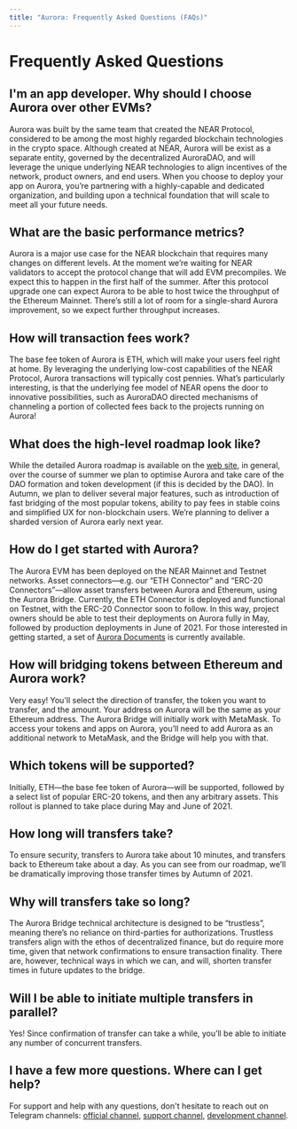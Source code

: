 ```yaml
---
title: "Aurora: Frequently Asked Questions (FAQs)"
---
```


# Frequently Asked Questions

## I'm an app developer. Why should I choose Aurora over other EVMs?

Aurora was built by the same team that created the NEAR Protocol, considered to be among the most highly regarded blockchain technologies in the crypto space.
Although created at NEAR, Aurora will be exist as a separate entity, governed by the decentralized AuroraDAO, and will leverage the unique underlying NEAR technologies to
align incentives of the network, product owners, and end users.
When you choose to deploy your app on Aurora, you’re partnering with a highly-capable and dedicated organization, and
building upon a technical foundation that will scale to meet all your future needs.

## What are the basic performance metrics?

Aurora is a major use case for the NEAR blockchain that requires many changes on different levels.
At the moment we’re waiting for NEAR validators to accept the protocol change that will add EVM precompiles.
We expect this to happen in the first half of the summer.
After this protocol upgrade one can expect Aurora to be able to host twice the throughput of the Ethereum Mainnet.
There’s still a lot of room for a single-shard Aurora improvement, so we expect further throughput increases.

## How will transaction fees work?

The base fee token of Aurora is ETH, which will make your users feel right at home.
By leveraging the underlying low-cost capabilities of the NEAR Protocol, Aurora transactions will typically cost pennies.
What’s particularly interesting, is that the underlying fee model of NEAR opens the door to innovative possibilities, such as
AuroraDAO directed mechanisms of channeling a portion of collected fees back to the projects running on Aurora!

## What does the high-level roadmap look like?

While the detailed Aurora roadmap is available on the [web site], in general,
over the course of summer we plan to optimise Aurora and take care of the DAO formation and token development (if this is decided by the DAO).
In Autumn, we plan to deliver several major features, such as introduction of fast bridging of the most popular tokens,
ability to pay fees in stable coins and simplified UX for non-blockchain users. We’re planning to deliver a sharded version of Aurora early next year.

[web site]:  https://aurora.dev/about

## How do I get started with Aurora?

The Aurora EVM has been deployed on the NEAR Mainnet and Testnet networks.
Asset connectors—e.g. our “ETH Connector” and “ERC-20 Connectors”—allow asset transfers between Aurora and Ethereum, using the Aurora Bridge.
Currently, the ETH Connector is deployed and functional on Testnet, with the ERC-20 Connector soon to follow.
In this way, project owners should be able to test their deployments on Aurora fully in May, followed by production deployments in June of 2021.
For those interested in getting started, a set of [Aurora Documents] is currently available.

[Aurora Documents]: https://doc.aurora.dev/

## How will bridging tokens between Ethereum and Aurora work?

Very easy! You'll select the direction of transfer, the token you want to transfer, and the amount.
Your address on Aurora will be the same as your Ethereum address. The Aurora Bridge will initially work with MetaMask.
To access your tokens and apps on Aurora, you’ll need to add Aurora as an additional network to MetaMask, and the Bridge will help you with that.

## Which tokens will be supported?

Initially, ETH—the base fee token of Aurora—will be supported, followed by a select list of popular ERC-20 tokens, and then any arbitrary assets.
This rollout is planned to take place during May and June of 2021.

## How long will transfers take?

To ensure security, transfers to Aurora take about 10 minutes, and transfers back to Ethereum take about a day.
As you can see from our roadmap, we’ll be dramatically improving those transfer times by Autumn of 2021.

## Why will transfers take so long?

The Aurora Bridge technical architecture is designed to be “trustless”, meaning there’s no reliance on third-parties for authorizations.
Trustless transfers align with the ethos of decentralized finance, but do require more time, given that network confirmations to ensure transaction finality.
There are, however, technical ways in which we can, and will, shorten transfer times in future updates to the bridge.

## Will I be able to initiate multiple transfers in parallel?

Yes! Since confirmation of transfer can take a while, you’ll be able to initiate any number of concurrent transfers.

## I have a few more questions. Where can I get help?

For support and help with any questions, don't hesitate to reach out on Telegram channels: [official channel], [support channel], [development channel].

[official channel]:    https://t.me/auroraisnear
[support channel]:     https://t.me/auroraisnearsupport
[development channel]: https://t.me/auroraisneardev
